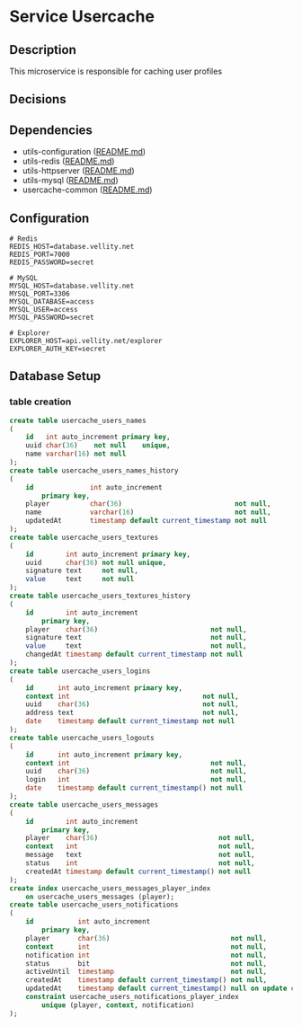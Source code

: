 # Service Usercache

## Description

This microservice is responsible for caching user profiles

## Decisions

## Dependencies

- utils-configuration ([README.md](../../utilities/utils-configuration/README.md))
- utils-redis ([README.md](../../utilities/utils-redis/README.md))
- utils-httpserver ([README.md](../../utilities/utils-httpserver/README.md))
- utils-mysql ([README.md](../../utilities/utils-mysql/README.md))
- usercache-common ([README.md](../../components/usercache-common/README.md))

## Configuration
```text
# Redis
REDIS_HOST=database.vellity.net
REDIS_PORT=7000
REDIS_PASSWORD=secret

# MySQL
MYSQL_HOST=database.vellity.net
MYSQL_PORT=3306
MYSQL_DATABASE=access
MYSQL_USER=access
MYSQL_PASSWORD=secret

# Explorer
EXPLORER_HOST=api.vellity.net/explorer
EXPLORER_AUTH_KEY=secret
```

## Database Setup

### table creation

```sql
create table usercache_users_names
(
    id   int auto_increment primary key,
    uuid char(36)    not null    unique,
    name varchar(16) not null
);
create table usercache_users_names_history
(
    id              int auto_increment
        primary key,
    player          char(36)                            not null,
    name            varchar(16)                         not null,
    updatedAt       timestamp default current_timestamp not null
);
create table usercache_users_textures
(
    id        int auto_increment primary key,
    uuid      char(36) not null unique,
    signature text     not null,
    value     text     not null
);
create table usercache_users_textures_history
(
    id        int auto_increment
        primary key,
    player    char(36)                            not null,
    signature text                                not null,
    value     text                                not null,
    changedAt timestamp default current_timestamp not null
);
create table usercache_users_logins
(
    id      int auto_increment primary key,
    context int                                 not null,
    uuid    char(36)                            not null,
    address text                                not null,
    date    timestamp default current_timestamp not null
);
create table usercache_users_logouts
(
    id      int auto_increment primary key,
    context int                                   not null,
    uuid    char(36)                              not null,
    login   int                                   not null,
    date    timestamp default current_timestamp() not null
);
create table usercache_users_messages
(
    id        int auto_increment
        primary key,
    player    char(36)                              not null,
    context   int                                   not null,
    message   text                                  not null,
    status    int                                   not null,
    createdAt timestamp default current_timestamp() not null
);
create index usercache_users_messages_player_index
    on usercache_users_messages (player);
create table usercache_users_notifications
(
    id           int auto_increment
        primary key,
    player       char(36)                              not null,
    context      int                                   not null,
    notification int                                   not null,
    status       bit                                   not null,
    activeUntil  timestamp                             not null,
    createdAt    timestamp default current_timestamp() not null,
    updatedAt    timestamp default current_timestamp() null on update current_timestamp(),
    constraint usercache_users_notifications_player_index
        unique (player, context, notification)
);
```